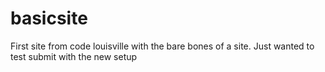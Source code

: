 # basicsite
First site from code louisville with the bare bones of a site. Just wanted to test submit with the new setup
